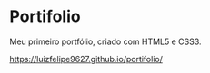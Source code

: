 # Portifolio
Meu primeiro portfólio, criado com HTML5 e CSS3.

https://luizfelipe9627.github.io/portifolio/
